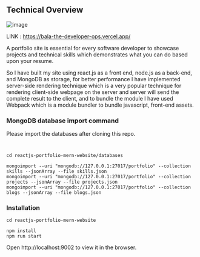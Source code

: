 ## Technical Overview

![image](https://user-images.githubusercontent.com/82383377/236753385-49742c99-9ac7-4d67-b685-44512f63324c.png)

LINK : https://bala-the-developer-ops.vercel.app/

A portfolio site is essential for every software developer to showcase projects and technical skills which demonstrates what you can do based upon your resume. 

So I have built my site using react.js as a front end, node.js as a back-end, and MongoDB as storage, for better performance I have implemented server-side rendering technique which is a very popular technique for rendering client-side webpage on the server and server will send the complete result to the client, and to bundle the module I have used Webpack which is a module bundler to bundle javascript, front-end assets.



### MongoDB database import command
Please import the databases after cloning this repo.

`````````````````````````````````````


cd reactjs-portfolio-mern-website/databases

mongoimport --uri "mongodb://127.0.0.1:27017/portfolio" --collection skills --jsonArray --file skills.json
mongoimport --uri "mongodb://127.0.0.1:27017/portfolio" --collection projects --jsonArray --file projects.json
mongoimport --uri "mongodb://127.0.0.1:27017/portfolio" --collection blogs --jsonArray --file blogs.json
`````````````````````````````````````

### Installation
``````````````````````````````````````
cd reactjs-portfolio-mern-website

npm install
npm run start
``````````````````````````````````````
Open http://localhost:9002 to view it in the browser.


